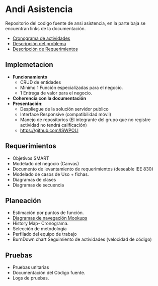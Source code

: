 # Andi Asistencia

Repositorio del codigo fuente de ansi asistencia, en la parte baja se encuentran links de la documentación.

* [Cronograma de actividades](https://docs.google.com/document/d/14m6GY5nKakbwQHCX5ANURBFHd-0sPZAmuHOAJBfGJEQ/edit)
* [Descripción del problema](https://docs.google.com/document/d/1Ercx9ejdMEjbB_gYV-iGYD2tZHbScjrl-Ho8ZHp4GKw/edit)
* [Descripción de Requerimientos](https://docs.google.com/document/d/1KQsXBjPQv4HRcqJutRnLRDC6CHrLljyThoFt_WcD2E8/edit)

## Implemetacion

* **Funcionamiento**
  * CRUD de entidades
  * Mínimo 1 Función especializadas para el negocio.
  * 1 Entrega de valor para el negocio.
* **Coherencia con la documentación**
* **Presentación**:
  * Despliegue de la solución servidor publico
  * Interface Responsive (compatibilidad móvil)
  * Manejo de repositorios (El integrante del grupo que no registre actividad no tendrá calificación)
  * https://github.com/ISWPOLI

## Requerimientos 

* Objetivos SMART
* Modelado del negocio (Canvas)
* Documento de levantamiento de requerimientos (deseable IEE 830)
* Modelado de casos de Uso + fichas.
* Diagramas de clases
* Diagramas de secuencia

## Planeación
* Estimación por puntos de función.
* [Diagramas de navegación Mookups](https://drive.google.com/open?id=0B9PsQjWzsUurbEdEdko4dzVhbmc)
* History Map- Cronograma.
* Selección de metodología 
* Perfilado del equipo de trabajo
* BurnDown chart Seguimiento de actividades (velocidad de código)

## Pruebas
* Pruebas unitarias
* Documentación del Código fuente.
* Logs de pruebas.



